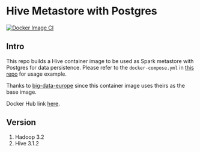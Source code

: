 # Hive Metastore with Postgres

[![Docker Image CI](https://github.com/gamberooni/hive-postgres-metastore/actions/workflows/docker-image.yml/badge.svg)](https://github.com/gamberooni/hive-postgres-metastore/actions/workflows/docker-image.yml)

## Intro
This repo builds a Hive container image to be used as Spark metastore with Postgres for data persistence. Please refer to the `docker-compose.yml` in [this repo](https://github.com/gamberooni/spark-hive-metastore) for usage example. 

Thanks to [big-data-europe](https://github.com/big-data-europe) since this container image uses theirs as the base image.

Docker Hub link [here](https://hub.docker.com/repository/docker/gamberooni/hive-postgres-metastore).

## Version
1. Hadoop 3.2
2. Hive 3.1.2
